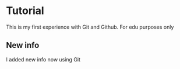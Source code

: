 # Tutorial

This is my first experience with Git and Github. For edu purposes only

## New info

I added new info now using Git